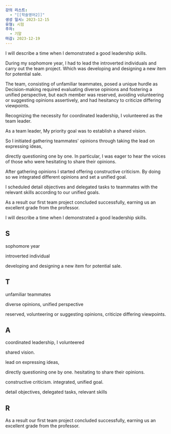 ```yaml
---
강의 리스트:
  - "[[학술영어2]]"
생성 일시: 2023-12-15
유형: 시험
주차:
  - 기말
마감: 2023-12-19
---
```

I will describe a time when I demonstrated a good leadership skills.

  

During my sophomore year, I had to lead the introverted individuals and carry out the team project. Which was developing and designing a new item for potential sale.

  

The team, consisting of unfamiliar teammates, posed a unique hurdle as Decision-making required evaluating diverse opinions and fostering a unified perspective, but each member was reserved, avoiding volunteering or suggesting opinions assertively, and had hesitancy to criticize differing viewpoints.

  

Recognizing the necessity for coordinated leadership, I volunteered as the team leader.

As a team leader, My priority goal was to establish a shared vision.

So I initiated gathering teammates' opinions through taking the lead on expressing ideas,

directly questioning one by one. In particular, I was eager to hear the voices of those who were hesitating to share their opinions.

After gathering opinions I started offering constructive criticism. By doing so we integrated different opinions and set a unified goal.

I scheduled detail objectives and delegated tasks to teammates with the relevant skills according to our unified goals.

  

As a result our first team project concluded successfully, earning us an excellent grade from the professor.

  

  

  

  

  

I will describe a time when I demonstrated a good leadership skills.

## S

sophomore year

introverted individual

developing and designing a new item for potential sale.

## T

unfamiliar teammates

diverse opinions, unified perspective

reserved, volunteering or suggesting opinions, criticize differing viewpoints.

## A

coordinated leadership, I volunteered

shared vision.

lead on expressing ideas,

directly questioning one by one. hesitating to share their opinions.

constructive criticism. integrated, unified goal.

detail objectives, delegated tasks, relevant skills

## R

As a result our first team project concluded successfully, earning us an excellent grade from the professor.